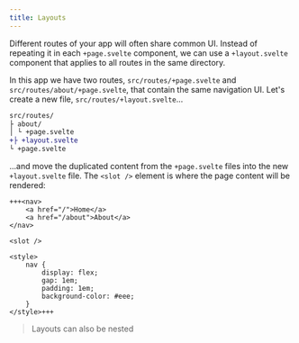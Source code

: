 ```yaml
---
title: Layouts
---
```


Different routes of your app will often share common UI. Instead of repeating it in each `+page.svelte` component, we can use a `+layout.svelte` component that applies to all routes in the same directory.

In this app we have two routes, `src/routes/+page.svelte` and `src/routes/about/+page.svelte`, that contain the same navigation UI. Let's create a new file, `src/routes/+layout.svelte`...

```diff
src/routes/
├ about/
│ └ +page.svelte
+├ +layout.svelte
└ +page.svelte
```

...and move the duplicated content from the `+page.svelte` files into the new `+layout.svelte` file. The `<slot />` element is where the page content will be rendered:

```svelte
+++<nav>
	<a href="/">Home</a>
	<a href="/about">About</a>
</nav>

<slot />

<style>
	nav {
		display: flex;
		gap: 1em;
		padding: 1em;
		background-color: #eee;
	}
</style>+++
```

> Layouts can also be nested
